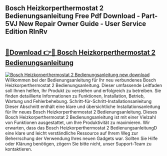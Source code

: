 ## Bosch Heizkorperthermostat 2 Bedienungsanleitung Free Pdf Download - Part-5VJ New Repair Owner Guide - User Service Edition RlnRv

# <h2><a href="http://df0iwx.blite.top/?on=Bosch+Heizkorperthermostat+2+Bedienungsanleitung">🔗Download 👉🔴 Bosch Heizkorperthermostat 2 Bedienungsanleitung</a></h2>

[![Bosch Heizkorperthermostat 2 Bedienungsanleitung new download](https://i.imgur.com/lujVjoI.png)](http://df0iwx.blite.top/?on=Bosch+Heizkorperthermostat+2+Bedienungsanleitung)
Willkommen bei der Bedienungsanleitung für Ihr neu verbundenes Bosch Heizkorperthermostat 2 Bedienungsanleitung. Dieser umfassende Leitfaden soll Ihnen helfen, Ihr Produkt zu verstehen und erfolgreich zu betreiben. Sie finden detaillierte Informationen zu Funktionen, Installation, Betrieb, Wartung und Fehlerbehebung. Schritt-für-Schritt-Installationsanleitung Dieser Abschnitt enthält eine klare und übersichtliche Installationsanleitung für Ihr neues Bosch Heizkorperthermostat 2 Bedienungsanleitung. Dieses Bosch Heizkorperthermostat 2 Bedienungsanleitung ist mit einer Vielzahl von Funktionen ausgestattet, um Ihre Produktivität zu maximieren. Wir erwarten, dass das Bosch Heizkorperthermostat 2 BedienungsanleitungD eine klare und leicht verständliche Ressource auf Ihrem Weg zur Beherrschung der Verwendung Ihres neuen Gadgets war. Sollten Sie Hilfe oder Klärung benötigen, zögern Sie bitte nicht, unser Support-Team zu kontaktieren.

